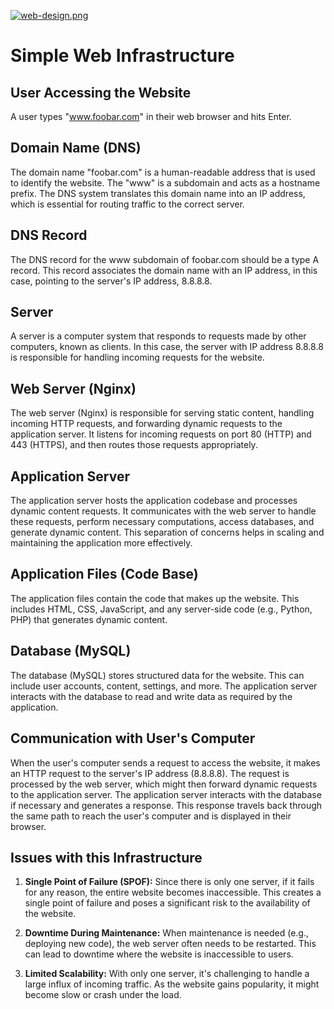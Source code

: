 [![web-design.png](https://i.postimg.cc/mk4n2t4k/web-design.png)](https://postimg.cc/tZrkBRYG)


# Simple Web Infrastructure

## User Accessing the Website
A user types "www.foobar.com" in their web browser and hits Enter.

## Domain Name (DNS)
The domain name "foobar.com" is a human-readable address that is used to identify the website. The "www" is a subdomain and acts as a hostname prefix. The DNS system translates this domain name into an IP address, which is essential for routing traffic to the correct server.

## DNS Record
The DNS record for the www subdomain of foobar.com should be a type A record. This record associates the domain name with an IP address, in this case, pointing to the server's IP address, 8.8.8.8.

## Server
A server is a computer system that responds to requests made by other computers, known as clients. In this case, the server with IP address 8.8.8.8 is responsible for handling incoming requests for the website.

## Web Server (Nginx)
The web server (Nginx) is responsible for serving static content, handling incoming HTTP requests, and forwarding dynamic requests to the application server. It listens for incoming requests on port 80 (HTTP) and 443 (HTTPS), and then routes those requests appropriately.

## Application Server
The application server hosts the application codebase and processes dynamic content requests. It communicates with the web server to handle these requests, perform necessary computations, access databases, and generate dynamic content. This separation of concerns helps in scaling and maintaining the application more effectively.

## Application Files (Code Base)
The application files contain the code that makes up the website. This includes HTML, CSS, JavaScript, and any server-side code (e.g., Python, PHP) that generates dynamic content.

## Database (MySQL)
The database (MySQL) stores structured data for the website. This can include user accounts, content, settings, and more. The application server interacts with the database to read and write data as required by the application.

## Communication with User's Computer
When the user's computer sends a request to access the website, it makes an HTTP request to the server's IP address (8.8.8.8). The request is processed by the web server, which might then forward dynamic requests to the application server. The application server interacts with the database if necessary and generates a response. This response travels back through the same path to reach the user's computer and is displayed in their browser.

## Issues with this Infrastructure
1. **Single Point of Failure (SPOF):** Since there is only one server, if it fails for any reason, the entire website becomes inaccessible. This creates a single point of failure and poses a significant risk to the availability of the website.

2. **Downtime During Maintenance:** When maintenance is needed (e.g., deploying new code), the web server often needs to be restarted. This can lead to downtime where the website is inaccessible to users.

3. **Limited Scalability:** With only one server, it's challenging to handle a large influx of incoming traffic. As the website gains popularity, it might become slow or crash under the load.

